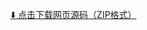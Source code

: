 [⬇️ 点击下载网页源码（ZIP格式）](https://github.com/https://xuefengw.github.io/my-//my-/raw/rain/index(10).html)

